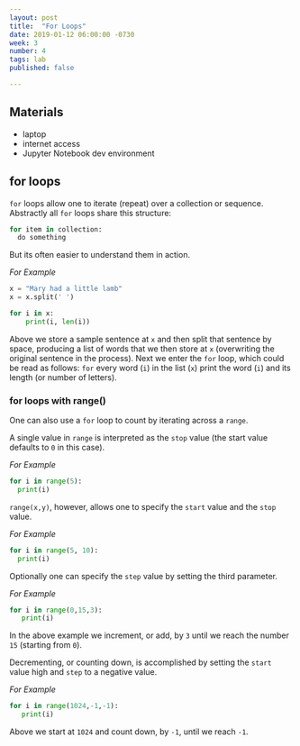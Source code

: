```yaml
---
layout: post
title:  "For Loops"
date: 2019-01-12 06:00:00 -0730
week: 3
number: 4
tags: lab
published: false

---
```


## Materials

* laptop
* internet access
* Jupyter Notebook dev environment

## for loops

`for` loops allow one to iterate (repeat) over a collection or sequence. Abstractly all `for` loops share this structure:

```python
for item in collection:
  do something
```

But its often easier to understand them in action.

*For Example*
```python
x = "Mary had a little lamb"
x = x.split(' ')

for i in x:
    print(i, len(i))
```

Above we store a sample sentence at `x` and then split that sentence by space, producing a list of words that we then store at `x` (overwriting the original sentence in the process). Next we enter the `for` loop, which could be read as follows: `for` every word (`i`) in the list (`x`) print the word (`i`) and its length (or number of letters).

### for loops with range()

One can also use a `for` loop to count by iterating across a `range`.

A single value in `range` is interpreted as the `stop` value (the start value defaults to `0` in this case).

*For Example*
```python
for i in range(5):
  print(i)
```

`range(x,y)`, however, allows one to specify the `start` value and the `stop` value.

*For Example*
```python
for i in range(5, 10):
  print(i)
```

Optionally one can specify the `step` value by setting the third parameter.

*For Example*
```python
for i in range(0,15,3):
   print(i)
```

In the above example we increment, or add, by `3` until we reach the number `15` (starting from `0`).

Decrementing, or counting down, is accomplished by setting the `start` value high and `step` to a negative value.

*For Example*
```python
for i in range(1024,-1,-1):
   print(i)
```

Above we start at `1024` and count down, by `-1`, until we reach `-1`.
